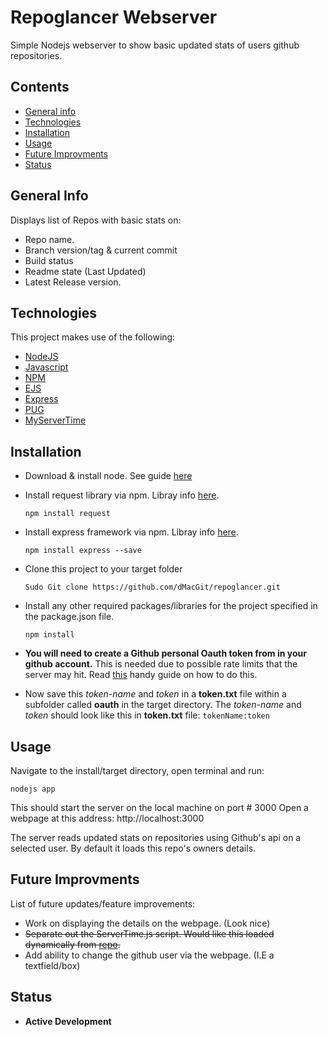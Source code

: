 # Repoglancer Webserver

Simple Nodejs webserver to show basic updated stats of users github repositories.

## Contents

- [General info](#General-Info)
- [Technologies](#Technologies)
- [Installation](#Installation)
- [Usage](#Usage)
- [Future Improvments](#Future-Improvments)
- [Status](#Status)


## General Info

Displays list of Repos with basic stats on:

- Repo name.
- Branch version/tag & current commit
- Build status
- Readme state (Last Updated)
- Latest Release version.

## Technologies

This project makes use of the following:

- [NodeJS](https://nodejs.org/en/)
- [Javascript](https://www.javascript.com/)
- [NPM](https://www.npmjs.com/)
- [EJS](https://ejs.co/)
- [Express](https://expressjs.com/)
- [PUG](https://pugjs.org/api/getting-started.html)
- [MyServerTime](https://github.com/dMacGit/ServerTime)

## Installation

- Download & install node. See guide [here](https://nodejs.org/en/download/)
- Install request library via npm. Libray info [here](https://github.com/request/request). 

  `npm install request`
- Install express framework via npm. Libray info [here](https://expressjs.com/). 
  
  `npm install express --save`
- Clone this project to your target folder

  `Sudo Git clone https://github.com/dMacGit/repoglancer.git`
- Install any other required packages/libraries for the project specified in the package.json file.

  `npm install`
- **You will need to create a Github personal Oauth token from in your github account.** This is needed due to possible rate limits that the server may hit.
  Read [this](https://help.github.com/en/articles/creating-a-personal-access-token-for-the-command-line) handy guide on how to do this.
- Now save this _token-name_ and _token_ in a **token.txt** file within a subfolder called **oauth** in the target directory. The _token-name_ and _token_ should look like this in **token.txt** file: `tokenName:token`

## Usage

Navigate to the install/target directory, open terminal and run:
  
  `nodejs app`

This should start the server on the local machine on port # 3000
Open a webpage at this address: http://localhost:3000 

The server reads updated stats on repositories using Github's api on a selected user.
By default it loads this repo's owners details.

## Future Improvments

List of future updates/feature improvements:

- Work on displaying the details on the webpage. (Look nice)
- ~~Separate out the ServerTime.js script. Would like this loaded dynamically from [repo](https://github.com/dMacGit/ServerTime).~~
- Add ability to change the github user via the webpage. (I.E a textfield/box)

## Status

- **Active Development**

 
